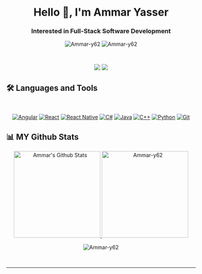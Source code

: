<h1 align="center">Hello 👋, I'm Ammar Yasser</h1>
<h3 align="center">Interested in Full-Stack Software Development</h3>
<p align="center"> <img src="https://komarev.com/ghpvc/?username=Ammar-y62&label=Profile%20views&color=0e75b6&style=flat" alt="Ammar-y62" />
                   <img src="https://img.shields.io/github/followers/Ammar-y62?label=Followers" alt="Ammar-y62" />
</p>

<br>

<p align="center">
<a href="mailto:amzeftawy@gmail.com"title="Gmail"><img src="https://img.shields.io/badge/gmail-%23F05033.svg?style=for-the-badge&logo=gmail&logoColor=white"/></a>  
<a href="https://www.linkedin.com/in/ammar-elzeftawy-75a34a242/" title="LinkedIn"><img src="https://img.shields.io/badge/linkedin-%230077B5.svg?style=for-the-badge&logo=linkedin&logoColor=white"/></a>
</p>

## 🛠 Languages and Tools
<br>
<p align="center">
<a href="https://angular.io/" title="Angular"><img src="https://img.shields.io/badge/angular-%23DD0031.svg?style=for-the-badge&logo=angular&logoColor=white" alt="Angular"></a>
<a href="https://reactjs.org/" title="React"><img src="https://img.shields.io/badge/react-%2361DAFB.svg?style=for-the-badge&logo=react&logoColor=white" alt="React"></a>
<a href="https://reactnative.dev/" title="React Native"><img src="https://img.shields.io/badge/react%20native-%2361DAFB.svg?style=for-the-badge&logo=react&logoColor=white" alt="React Native"></a>
<a href="https://learn.microsoft.com/en-us/dotnet/csharp/" title="C#"><img src="https://img.shields.io/badge/c%23-%23239120.svg?style=for-the-badge&logo=c-sharp&logoColor=white" alt="C#"></a>
<a href="https://www.java.com/" title="Java"><img src="https://img.shields.io/badge/Java-ED8B00?style=for-the-badge&logo=java&logoColor=white" alt="Java"></a>
<a href="https://en.wikipedia.org/wiki/C%2B%2B" title="C++"><img src="https://img.shields.io/badge/C%2B%2B-00599C?style=for-the-badge&logo=c%2B%2B&logoColor=white" alt="C++"></a>
<a href="https://www.python.org/" title="Python"><img src="https://img.shields.io/badge/python-%233776AB.svg?style=for-the-badge&logo=python&logoColor=white" alt="Python"></a>
<a href="https://git-scm.com/" title="Git"><img src="https://img.shields.io/badge/git-%23F05033.svg?style=for-the-badge&logo=git&logoColor=white" alt="Git"></a>
</p>


## 📊 MY Github Stats
<p align="center">
  <a href="https://github.com/anuraghazra/github-readme-stats">
    <img alt="Ammar's Github Stats" src="https://github-readme-stats.vercel.app/api?username=Ammar-y62&show_icons=true&count_private=true&locale=en&theme=tokyonight&layout=compact" height="230px"/>
  
  </a>
        <img src="https://github-readme-stats.vercel.app/api/top-langs?username=Ammar-y62&langs_count=10&show_icons=true&locale=en&theme=tokyonight" alt="Ammar-y62" height="230px"/>
<br/>
<p align="center"><img src="https://github-readme-streak-stats.herokuapp.com/?user=Ammar-y62&theme=tokyonight_duo" alt="Ammar-y62" /></p>
<br/>
</p>
  
----
<!-- <summary><b>⚡ Git profile Trophies</b></summary>
 -->
<!-- <p align="center"> <a href="https://github.com/ryo-ma/github-profile-trophy"><img src="https://github-profile-trophy.vercel.app/?username=Ammar-y62&layout=compact&theme=algolia" alt="Ammar-y62" /></a> </p>

---- -->
<!-- 
<summary><b>⚡ Recent GitHub Activity</b></summary>
<br/>
<a href="https://github.com/Ammar-y62"><img alt="Mohamed's Activity Graph" src="https://activity-graph.herokuapp.com/graph?username=Ammar-y62&custom_title=Mohamed%20Emad%27s%20Contribution%20Graph&theme=react-dark" /></a>
<br/> -->


<!---
Ammar-y62/Ammar-y62 is a ✨ special ✨ repository because its `README.md` (this file) appears on your GitHub profile.
You can click the Preview link to take a look at your changes.
--->
